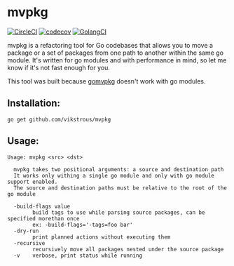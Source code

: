 # mvpkg

[![CircleCI](https://circleci.com/gh/vikstrous/mvpkg.svg?style=svg)](https://circleci.com/gh/vikstrous/mvpkg)
[![codecov](https://codecov.io/gh/vikstrous/mvpkg/branch/master/graph/badge.svg)](https://codecov.io/gh/vikstrous/mvpkg)
[![GolangCI](https://golangci.com/badges/github.com/vikstrous/mvpkg.svg)](https://golangci.com/r/github.com/vikstrous/mvpkg)

mvpkg is a refactoring tool for Go codebases that allows you to move a package
or a set of packages from one path to another within the same go module. It's
written for go modules and with performance in mind, so let me know if it's not
fast enough for you.

This tool was built because [gomvpkg](https://github.com/golang/tools/blob/e1da425f72fd3793b579f4e74d908ba96eb16c8a/cmd/gomvpkg/main.go) doesn't work with go modules.


## Installation:

```
go get github.com/vikstrous/mvpkg
```

## Usage:

```
Usage: mvpkg <src> <dst>

  mvpkg takes two positional arguments: a source and destination path
  It works only withing a single go module and only with go module support enabled.
  The source and destination paths must be relative to the root of the go module

  -build-flags value
        build tags to use while parsing source packages, can be specified morethan once
        ex: -build-flags='-tags=foo bar'
  -dry-run
        print planned actions without executing them
  -recursive
        recursively move all packages nested under the source package
  -v    verbose, print status while running
```

